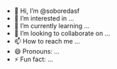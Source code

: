 - 👋 Hi, I’m @soboredasf
- 👀 I’m interested in ...
- 🌱 I’m currently learning ...
- 💞️ I’m looking to collaborate on ...
- 📫 How to reach me ...
- 😄 Pronouns: ...
- ⚡ Fun fact: ...

<!---
soboredasf/soboredasf is a ✨ special ✨ repository because its `README.md` (this file) appears on your GitHub profile.
You can click the Preview link to take a look at your changes.
--->
